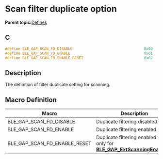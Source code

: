 # Scan filter duplicate option

**Parent topic:**[Defines](GUID-FB430BFE-A9A9-473D-A588-1240BBD25ADD.md)

## C

```c
#define BLE_GAP_SCAN_FD_DISABLE                                 0x00
#define BLE_GAP_SCAN_FD_ENABLE                                  0x01
#define BLE_GAP_SCAN_FD_ENABLE_RESET                            0x02
```

## Description

The definition of filter duplicate setting for scanning.

## Macro Definition

|Macro|Description|
|-----|-----------|
|BLE\_GAP\_SCAN\_FD\_DISABLE|Duplicate filtering disabled.|
|BLE\_GAP\_SCAN\_FD\_ENABLE|Duplicate filtering enabled.|
|BLE\_GAP\_SCAN\_FD\_ENABLE\_RESET|Duplicate filtering enabled. Valid only for **[BLE\_GAP\_ExtScanningEnable\_T](GUID-A0C15243-FF31-4EAB-90BE-300FE0F0888E.md)**.|

